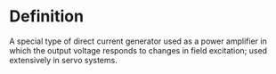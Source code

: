 # Definition

A special type of direct current generator used as a power amplifier in
which the output voltage responds to changes in field excitation; used
extensively in servo systems.

